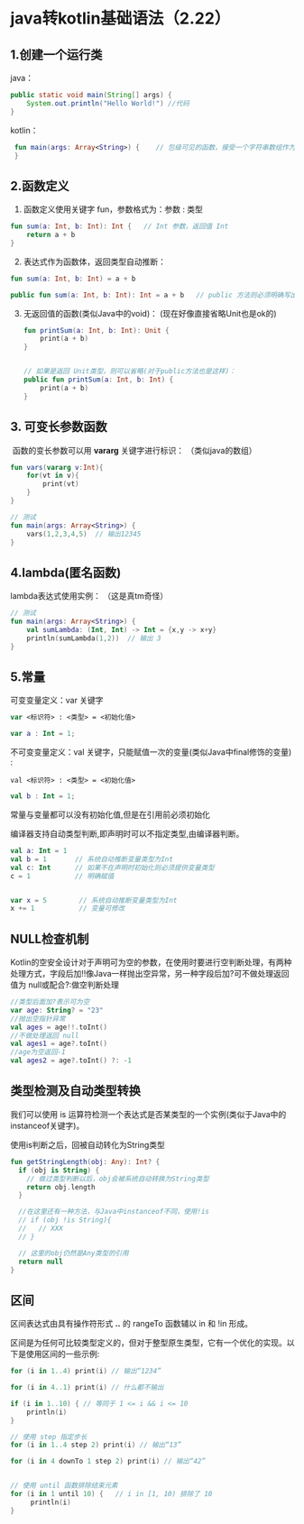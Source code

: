 # java转kotlin基础语法（2.22）

## 1.创建一个运行类

java：

```java
public static void main(String[] args) {
	System.out.println("Hello World!") //代码
}
```

kotlin：
```kotlin
 fun main(args: Array<String>) {    // 包级可见的函数，接受一个字符串数组作为参数  	 				println("Hello World!")         // 分号可以省略 代码 
 } 
```

## 2.函数定义

1.  函数定义使用关键字 fun，参数格式为：参数 : 类型   

   ```kotlin
   fun sum(a: Int, b: Int): Int {   // Int 参数，返回值 Int
       return a + b
   }
   ```

2.  表达式作为函数体，返回类型自动推断： 

   ```kotlin
   fun sum(a: Int, b: Int) = a + b
   
   public fun sum(a: Int, b: Int): Int = a + b   // public 方法则必须明确写出返回类型
   ```

3. 无返回值的函数(类似Java中的void)： (现在好像直接省略Unit也是ok的)

   ```kotlin
   fun printSum(a: Int, b: Int): Unit { 
       print(a + b)
   }
   
   
   // 如果是返回 Unit类型，则可以省略(对于public方法也是这样)：
   public fun printSum(a: Int, b: Int) { 
       print(a + b)
   }
   ```

## 3. 可变长参数函数

​    函数的变长参数可以用 **vararg** 关键字进行标识： （类似java的数组）

```kotlin
fun vars(vararg v:Int){
    for(vt in v){
        print(vt)
    }
}

// 测试
fun main(args: Array<String>) {
    vars(1,2,3,4,5)  // 输出12345
}
```

## 4.lambda(匿名函数)

lambda表达式使用实例： （这是真tm奇怪）

```kotlin
// 测试
fun main(args: Array<String>) {
    val sumLambda: (Int, Int) -> Int = {x,y -> x+y}
    println(sumLambda(1,2))  // 输出 3
}
```

## 5.常量

 可变变量定义：var 关键字 

```kotlin
var <标识符> : <类型> = <初始化值>
```

```kotlin
var a : Int = 1;
```

 不可变变量定义：val 关键字，只能赋值一次的变量(类似Java中final修饰的变量) :

```
val <标识符> : <类型> = <初始化值>
```

```kotlin
val b : Int = 1;
```

常量与变量都可以没有初始化值,但是在引用前必须初始化

编译器支持自动类型判断,即声明时可以不指定类型,由编译器判断。

```kotlin
val a: Int = 1
val b = 1       // 系统自动推断变量类型为Int
val c: Int      // 如果不在声明时初始化则必须提供变量类型
c = 1           // 明确赋值


var x = 5        // 系统自动推断变量类型为Int
x += 1           // 变量可修改
```

## NULL检查机制

Kotlin的空安全设计对于声明可为空的参数，在使用时要进行空判断处理，有两种处理方式，字段后加!!像Java一样抛出空异常，另一种字段后加?可不做处理返回值为 null或配合?:做空判断处理

```kotlin
//类型后面加?表示可为空
var age: String? = "23" 
//抛出空指针异常
val ages = age!!.toInt()
//不做处理返回 null
val ages1 = age?.toInt()
//age为空返回-1
val ages2 = age?.toInt() ?: -1
```

## 类型检测及自动类型转换

我们可以使用 is 运算符检测一个表达式是否某类型的一个实例(类似于Java中的instanceof关键字)。

使用is判断之后，回被自动转化为String类型

```kotlin
fun getStringLength(obj: Any): Int? {
  if (obj is String) {
    // 做过类型判断以后，obj会被系统自动转换为String类型
    return obj.length 
  }

  //在这里还有一种方法，与Java中instanceof不同，使用!is
  // if (obj !is String){
  //   // XXX
  // }

  // 这里的obj仍然是Any类型的引用
  return null
}
```

## 区间

区间表达式由具有操作符形式 **..** 的 rangeTo 函数辅以 in 和 !in 形成。

区间是为任何可比较类型定义的，但对于整型原生类型，它有一个优化的实现。以下是使用区间的一些示例:

```kotlin
for (i in 1..4) print(i) // 输出“1234”

for (i in 4..1) print(i) // 什么都不输出

if (i in 1..10) { // 等同于 1 <= i && i <= 10
    println(i)
}

// 使用 step 指定步长
for (i in 1..4 step 2) print(i) // 输出“13”

for (i in 4 downTo 1 step 2) print(i) // 输出“42”


// 使用 until 函数排除结束元素
for (i in 1 until 10) {   // i in [1, 10) 排除了 10
     println(i)
}
```